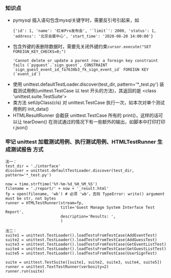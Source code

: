### 知识点
- pymysql 插入语句包含mysql关键字时，需要反引号引起来，如
  ```
  {'id': 1, 'name': '红米Pro发布会', '`limit`': 2000, 'status': 1, 'address': '北京会展中心', 'start_time': '2020-08-20 14:00:00'}
  ```
- 包含外键的表删除数据时，需要先关闭外键约束`cursor.execute("SET FOREIGN_KEY_CHECKS=0;")`
  ```
  'Cannot delete or update a parent row: a foreign key constraint fails (`pyguest`.`sign_guest`, CONSTRAINT `sign_guest_event_id_fa7638b3_fk_sign_event_id` FOREIGN KEY (`event_id`)
  ```
- 使用 unittest.defaultTestLoader.discover(test_dir, pattern='*_test.py') 装载测试用例(unittest.TestCase 以 test 开头的方法)，其返回的是 <class 'unittest.suite.TestSuite'>
- 类方法 setUpClass(cls) 对 unittest.TestCase 执行一次，如本次对单个测试用例的 init_data()
- HTMLResultRunner 会截获 unittest.TestCase 所有的 print()，这样的话可以让 tearDown() 在测试通过的情况下有一些额外的输出，如脚本中打印打印 r.json()

### 牢记 unittest 加载测试用例、执行测试用例、HTMLTestRunner 生成测试报告 方式
```
法一：
test_dir = './interface'
discover = unittest.defaultTestLoader.discover(test_dir, pattern='*_test.py')

now = time.strftime('%Y-%m-%d_%H_%M_%S')
filename = './report/' + now + '_result.html'
fp = open(filename, 'wb') # 必须 'wb'，否则 TypeError: write() argument must be str, not bytes
runner = HTMLTestRunner(stream=fp,
                        title='Guest Manage System Interface Test Report',
                        description='Results: ',
                        )

法二：
suite1 = unittest.TestLoader().loadTestsFromTestCase(AddEventTest)
suite2 = unittest.TestLoader().loadTestsFromTestCase(AddGuessTest)
suite3 = unittest.TestLoader().loadTestsFromTestCase(GetEventListTest)
suite4 = unittest.TestLoader().loadTestsFromTestCase(GetGuestListTest)
suite5 = unittest.TestLoader().loadTestsFromTestCase(UserSignTest)

suite = unittest.TestSuite([suite1, suite2, suite3, suite4, suite5])
runner = unittest.TextTestRunner(verbosity=2)
runner.run(suite)
```
